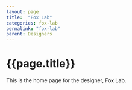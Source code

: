 ```yaml
---
layout: page
title:  "Fox Lab"
categories: fox-lab
permalink: "fox-lab"
parent: Designers
---
```

# {{page.title}}

This is the home page for the designer, Fox Lab.
